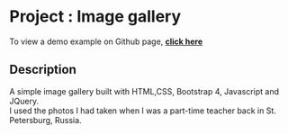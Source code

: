 # Project : Image gallery
To view a demo example on Github page, **[click here](https://criscrispy.github.io/my-english-teaching-adventures-in-pictures/)**
## Description 
A simple image gallery built with HTML,CSS, Bootstrap 4, Javascript and JQuery.\
I used the photos I had taken when I was a part-time teacher back in St.\
Petersburg, Russia.

